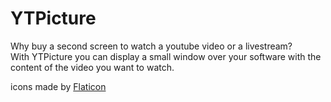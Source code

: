 # YTPicture
 Why buy a second screen to watch a youtube video or a livestream?  
 With YTPicture you can display a small window over your software with the content of the video you want to watch.

icons made by [Flaticon](https://www.flaticon.com)
